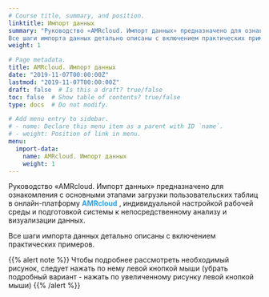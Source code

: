 ```yaml
---
# Course title, summary, and position.
linktitle: Импорт данных
summary: "Руководство «AMRcloud. Импорт данных» предназначено для ознакомления с основными этапами загрузки пользовательских таблиц в онлайн-платформу AMRcloud, индивидуальной настройкой рабочей среды и подготовкой системы к непосредственному анализу и визуализации данных.
Все шаги импорта данных детально описаны с включением практических примеров."
weight: 1

# Page metadata.
title: AMRcloud. Импорт данных
date: "2019-11-07T00:00:00Z"
lastmod: "2019-11-07T00:00:00Z"
draft: false  # Is this a draft? true/false
toc: false  # Show table of contents? true/false
type: docs  # Do not modify.

# Add menu entry to sidebar.
# - name: Declare this menu item as a parent with ID `name`.
# - weight: Position of link in menu.
menu:
  import-data:
    name: AMRcloud. Импорт данных
    weight: 1
---
```


Руководство «AMRcloud. Импорт данных» предназначено для ознакомления с основными этапами загрузки пользовательских таблиц в онлайн-платформу <span style="color:#2BA2E6">**AMRcloud**</span> , индивидуальной настройкой рабочей среды и подготовкой системы к непосредственному анализу и визуализации данных.

Все шаги импорта данных детально описаны с включением практических примеров.

{{% alert note %}}
Чтобы подробнее рассмотреть необходимый рисунок, следует нажать по нему левой кнопкой мыши (убрать подробный вариант - нажать по увеличенному рисунку левой кнопкой мыши)
{{% /alert %}}
